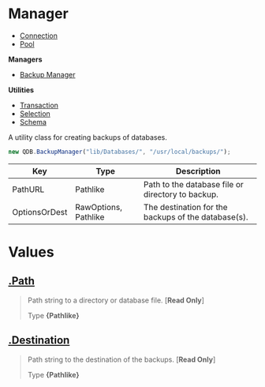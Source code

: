
# Manager

* [Connection](https://github.com/QSmally/QDB/blob/v4/Documentation/Connection.md)
* [Pool](https://github.com/QSmally/QDB/blob/v4/Documentation/Pool.md)

**Managers**
* [Backup Manager](https://github.com/QSmally/QDB/blob/v4/Documentation/Manager.md)

**Utilities**
* [Transaction](https://github.com/QSmally/QDB/blob/v4/Documentation/Transaction.md)
* [Selection](https://github.com/QSmally/QDB/blob/v4/Documentation/Selection.md)
* [Schema](https://github.com/QSmally/QDB/blob/v4/Documentation/Schema.md)

A utility class for creating backups of databases.
```js
new QDB.BackupManager("lib/Databases/", "/usr/local/backups/");
```

| Key | Type | Description |
| --- | --- | --- |
| PathURL | Pathlike | Path to the database file or directory to backup. |
| OptionsOrDest | RawOptions, Pathlike | The destination for the backups of the database(s). |



# Values
## [.Path](https://github.com/QSmally/QDB/blob/v4/lib/Connections/Backups/Manager.js#L20)
> Path string to a directory or database file. [**Read Only**]
>
> Type **{Pathlike}**

## [.Destination](https://github.com/QSmally/QDB/blob/v4/lib/Connections/Backups/Manager.js#L49)
> Path string to the destination of the backups. [**Read Only**]
>
> Type **{Pathlike}**
